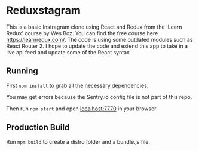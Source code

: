 
# Reduxstagram

This is a basic Instragram clone using React and Redux from the 'Learn Redux' course by Wes Boz. 
You can find the free course here <https://learnredux.com/>.  The code is using some outdated modules such as React Router 2.
I hope to update the code and extend this app to take in a live api feed and update some of the React syntax

## Running

First `npm install` to grab all the necessary dependencies. 

You may get errors because the Sentry.io config file is not part of this repo.   

Then run `npm start` and open <localhost:7770> in your browser.

## Production Build

Run `npm build` to create a distro folder and a bundle.js file.